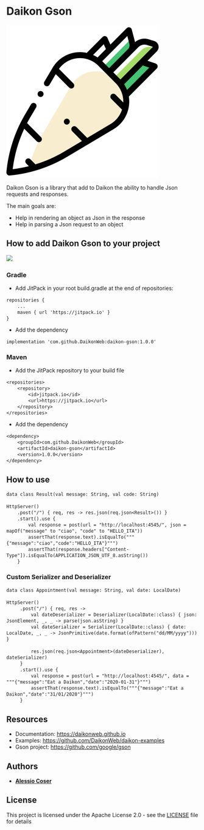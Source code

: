 # Daikon Gson

![Daikon](./logo.svg)

Daikon Gson is a library that add to Daikon the ability to handle Json requests and responses.

The main goals are:
* Help in rendering an object as Json in the response
* Help in parsing a Json request to an object

## How to add Daikon Gson to your project
[![](https://jitpack.io/v/DaikonWeb/daikon-gson.svg)](https://jitpack.io/#DaikonWeb/daikon-gson)

### Gradle
- Add JitPack in your root build.gradle at the end of repositories:
```
repositories {
    ...
    maven { url 'https://jitpack.io' }
}
```
- Add the dependency
```
implementation 'com.github.DaikonWeb:daikon-gson:1.0.0'
```

### Maven
- Add the JitPack repository to your build file 
```
<repositories>
    <repository>
        <id>jitpack.io</id>
        <url>https://jitpack.io</url>
    </repository>
</repositories>
```
- Add the dependency
```
<dependency>
    <groupId>com.github.DaikonWeb</groupId>
    <artifactId>daikon-gson</artifactId>
    <version>1.0.0</version>
</dependency>
```

## How to use
```
data class Result(val message: String, val code: String)

HttpServer()
    .post("/") { req, res -> res.json(req.json<Result>()) }
    .start().use {
        val response = post(url = "http://localhost:4545/", json = mapOf("message" to "ciao", "code" to "HELLO_ITA"))
        assertThat(response.text).isEqualTo("""{"message":"ciao","code":"HELLO_ITA"}""")
        assertThat(response.headers["Content-Type"]).isEqualTo(APPLICATION_JSON_UTF_8.asString())
    }
```

### Custom Serializer and Deserializer
   ```
   data class Appointment(val message: String, val date: LocalDate)
   
   HttpServer()
        .post("/") { req, res ->
            val dateDeserializer = Deserializer(LocalDate::class) { json: JsonElement, _, _ -> parse(json.asString) }
            val dateSerializer = Serializer(LocalDate::class) { date: LocalDate, _, _ -> JsonPrimitive(date.format(ofPattern("dd/MM/yyyy"))) }

            res.json(req.json<Appointment>(dateDeserializer), dateSerializer)
        }
        .start().use {
            val response = post(url = "http://localhost:4545/", data = """{"message":"Eat a Daikon","date":"2020-01-31"}""")
            assertThat(response.text).isEqualTo("""{"message":"Eat a Daikon","date":"31/01/2020"}""")
        }
   ```

## Resources
* Documentation: https://daikonweb.github.io
* Examples: https://github.com/DaikonWeb/daikon-examples
* Gson project: https://github.com/google/gson

## Authors

* **[Alessio Coser](https://github.com/alessiocoser)**

## License

This project is licensed under the Apache License 2.0 - see the [LICENSE](LICENSE) file for details